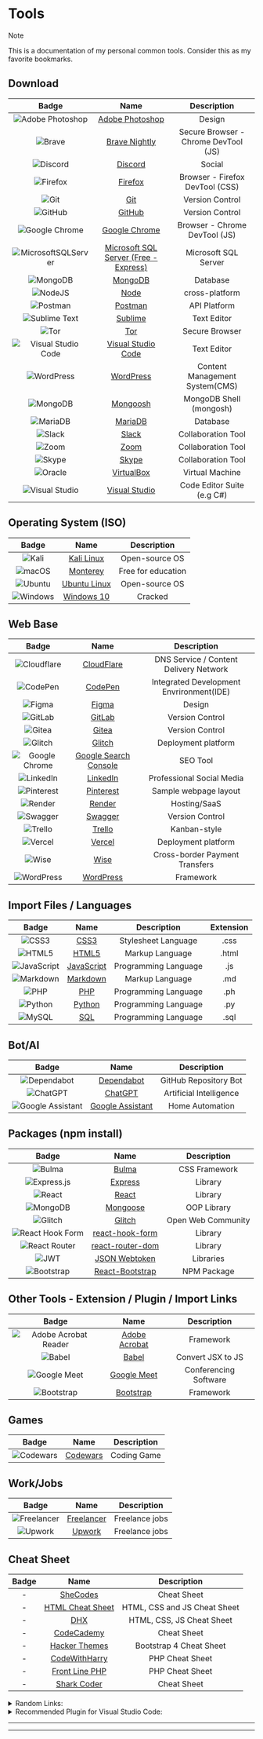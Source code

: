 # Tools

> [!NOTE] 
> This is a documentation of my personal common tools. Consider this as my favorite bookmarks.

## Download

| Badge | Name | Description  |
| :-: | :-: | :-: |
| ![Adobe Photoshop](https://img.shields.io/badge/adobe%20photoshop-%2331A8FF.svg?style=for-the-badge&logo=adobe%20photoshop&logoColor=white) | [Adobe Photoshop](https://www.adobe.com/ph_en/products/photoshop/free-trial-download.html) | Design |
| ![Brave](https://img.shields.io/badge/Brave-FB542B?style=for-the-badge&logo=Brave&logoColor=white) | [Brave Nightly](https://brave.com/download-nightly/) | Secure Browser - Chrome DevTool (JS) |
| ![Discord](https://img.shields.io/badge/Discord-%235865F2.svg?style=for-the-badge&logo=discord&logoColor=white) | [Discord](https://discord.com/download) | Social |
| ![Firefox](https://img.shields.io/badge/Firefox-FF7139?style=for-the-badge&logo=Firefox-Browser&logoColor=white) | [Firefox](https://www.mozilla.org/en-US/firefox/developer/) | Browser - Firefox DevTool (CSS) |
| ![Git](https://img.shields.io/badge/git-%23F05033.svg?style=for-the-badge&logo=git&logoColor=white) | [Git](https://git-scm.com/downloads) | Version Control  |
| ![GitHub](https://img.shields.io/badge/github-%23121011.svg?style=for-the-badge&logo=github&logoColor=white) | [GitHub](https://desktop.github.com/) | Version Control  |
| ![Google Chrome](https://img.shields.io/badge/Google%20Chrome-4285F4?style=for-the-badge&logo=GoogleChrome&logoColor=white) | [Google Chrome](https://www.google.com/intl/en_ph/chrome/) | Browser - Chrome DevTool (JS) |
| ![MicrosoftSQLServer](https://img.shields.io/badge/Microsoft%20SQL%20Server-CC2927?style=for-the-badge&logo=microsoft%20sql%20server&logoColor=white) | [Microsoft SQL Server (Free - Express)](https://www.microsoft.com/en-us/sql-server/sql-server-downloads) | Microsoft SQL Server |
| ![MongoDB](https://img.shields.io/badge/MongoDB-%234ea94b.svg?style=for-the-badge&logo=mongodb&logoColor=white) | [MongoDB](https://www.mongodb.com/try/download/atlascli) | Database |
| ![NodeJS](https://img.shields.io/badge/node.js-6DA55F?style=for-the-badge&logo=node.js&logoColor=white) | [Node](https://nodejs.org/en/download) | cross-platform |
| ![Postman](https://img.shields.io/badge/Postman-FF6C37?style=for-the-badge&logo=postman&logoColor=white)| [Postman](https://www.postman.com/downloads/) | API Platform |
| ![Sublime Text](https://img.shields.io/badge/sublime_text-%23575757.svg?style=for-the-badge&logo=sublime-text&logoColor=important) | [Sublime](https://www.sublimetext.com/3) | Text Editor |
| ![Tor](https://img.shields.io/badge/Tor-7D4698?style=for-the-badge&logo=Tor-Browser&logoColor=white) | [Tor](https://www.torproject.org/download/) | Secure Browser |
| ![Visual Studio Code](https://img.shields.io/badge/Visual%20Studio%20Code-0078d7.svg?style=for-the-badge&logo=visual-studio-code&logoColor=white) | [Visual Studio Code](https://code.visualstudio.com/download) | Text Editor |
| ![WordPress](https://img.shields.io/badge/WordPress-%23117AC9.svg?style=for-the-badge&logo=WordPress&logoColor=white) | [WordPress](https://wordpress.org/download/) | Content Management System(CMS) |
| ![MongoDB](https://img.shields.io/badge/MongoDB-%234ea94b.svg?style=for-the-badge&logo=mongodb&logoColor=white) | [Mongoosh](https://www.mongodb.com/docs/mongodb-shell/#mongodb-binary-bin.mongosh) | MongoDB Shell (mongosh) |
| ![MariaDB](https://img.shields.io/badge/MariaDB-003545?style=for-the-badge&logo=mariadb&logoColor=white) | [MariaDB](https://mariadb.com/downloads/) | Database |
| ![Slack](https://img.shields.io/badge/Slack-4A154B?style=for-the-badge&logo=slack&logoColor=white) | [Slack](https://slack.com/downloads/windows) | Collaboration Tool |
| ![Zoom](https://img.shields.io/badge/Zoom-2D8CFF?style=for-the-badge&logo=zoom&logoColor=white) | [Zoom](https://zoom.us/download) | Collaboration Tool |
| ![Skype](https://img.shields.io/badge/Skype-%2300AFF0.svg?style=for-the-badge&logo=Skype&logoColor=white) | [Skype](https://www.skype.com/en/get-skype/) | Collaboration Tool |
| ![Oracle](https://img.shields.io/badge/Oracle-F80000?style=for-the-badge&logo=oracle&logoColor=white) | [VirtualBox](https://www.virtualbox.org/wiki/Downloads) | Virtual Machine |
| ![Visual Studio](https://img.shields.io/badge/Visual%20Studio-5C2D91.svg?style=for-the-badge&logo=visual-studio&logoColor=white) | [Visual Studio](https://visualstudio.microsoft.com/vs/older-downloads/) | Code Editor Suite (e.g C#) |







## Operating System (ISO)

| Badge | Name | Description  |
| :-: | :-: | :-: |
| ![Kali](https://img.shields.io/badge/Kali-268BEE?style=for-the-badge&logo=kalilinux&logoColor=white) | [Kali Linux](https://www.kali.org/get-kali/#kali-platforms) | Open-source OS |
| ![macOS](https://img.shields.io/badge/mac%20os-000000?style=for-the-badge&logo=macos&logoColor=F0F0F0) | [Monterey](https://techsprobe.com/download-macos-monterey-iso/) | Free for education |
| ![Ubuntu](https://img.shields.io/badge/Ubuntu-E95420?style=for-the-badge&logo=ubuntu&logoColor=white) | [Ubuntu Linux](https://ubuntu.com/download) | Open-source OS |
| ![Windows](https://img.shields.io/badge/Windows-0078D6?style=for-the-badge&logo=windows&logoColor=white) | [Windows 10](https://windows-10.en.uptodown.com/windows/download) | Cracked |



## Web Base

| Badge | Name | Description |
| :-: | :-: | :-: |
| ![Cloudflare](https://img.shields.io/badge/Cloudflare-F38020?style=for-the-badge&logo=Cloudflare&logoColor=white) | [CloudFlare](https://dash.cloudflare.com/login) | DNS Service / Content Delivery Network |
| ![CodePen](https://img.shields.io/badge/CodePen-white?style=for-the-badge&logo=codepen&logoColor=black) | [CodePen](https://codepen.io/) | Integrated Development Envrironment(IDE) |
| ![Figma](https://img.shields.io/badge/figma-%23F24E1E.svg?style=for-the-badge&logo=figma&logoColor=white) | [Figma](https://www.figma.com/downloads/) | Design |
| ![GitLab](https://img.shields.io/badge/gitlab-%23181717.svg?style=for-the-badge&logo=gitlab&logoColor=white) | [GitLab](https://gitlab.com/prince.robielos) | Version Control |
| ![Gitea](https://img.shields.io/badge/Gitea-34495E?style=for-the-badge&logo=gitea&logoColor=5D9425) | [Gitea](https://about.gitea.com/) | Version Control |
| ![Glitch](https://img.shields.io/badge/glitch-%233333FF.svg?style=for-the-badge&logo=glitch&logoColor=white) | [Glitch](https://glitch.com/signin) | Deployment platform |
| ![Google Chrome](https://img.shields.io/badge/Google%20Chrome-4285F4?style=for-the-badge&logo=GoogleChrome&logoColor=white) | [Google Search Console](https://search.google.com/search-console/about) | SEO Tool |
| ![LinkedIn](https://img.shields.io/badge/linkedin-%230077B5.svg?style=for-the-badge&logo=linkedin&logoColor=white) | [LinkedIn](https://www.linkedin.com/login) | Professional Social Media |
| ![Pinterest](https://img.shields.io/badge/Pinterest-%23E60023.svg?style=for-the-badge&logo=Pinterest&logoColor=white) | [Pinterest](https://www.pinterest.ph/search/pins/?q=web%20page%20layout%20design%20inspiration&rs=guide&source_module_id=OBweb_page_layout_design_inspiration2dca8af7-ef28-45e5-a17d-6349e21df6bf&journey_depth=1&add_refine=Design%20inspiration%7Cguide%7Cword%7C3) | Sample webpage layout |
| ![Render](https://img.shields.io/badge/Render-%46E3B7.svg?style=for-the-badge&logo=render&logoColor=white) | [Render](https://dashboard.render.com/) | Hosting/SaaS |
| ![Swagger](https://img.shields.io/badge/-Swagger-%23Clojure?style=for-the-badge&logo=swagger&logoColor=white) | [Swagger](https://app.swaggerhub.com/search) | Version Control  |
| ![Trello](https://img.shields.io/badge/Trello-%23026AA7.svg?style=for-the-badge&logo=Trello&logoColor=white) | [Trello](https://trello.com/) | Kanban-style |
| ![Vercel](https://img.shields.io/badge/vercel-%23000000.svg?style=for-the-badge&logo=vercel&logoColor=white) | [Vercel](https://vercel.com/login) | Deployment platform |
| ![Wise](https://img.shields.io/badge/Wise-394e79?style=for-the-badge&logo=wise&logoColor=00B9FF) | [Wise](https://wise.com/login?redirectUrl=%2Fbalances%2F68738209) | Cross-border Payment Transfers |
| ![WordPress](https://img.shields.io/badge/WordPress-%23117AC9.svg?style=for-the-badge&logo=WordPress&logoColor=white) | [WordPress](https://wordpress.com/log-in?site=x4atoolfinder.wordpress.com&redirect_to=%2Fplugins%2Fbrowse%2Fseo%2Fx4atoolfinder.wordpress.com) | Framework |





## Import Files / Languages

| Badge | Name | Description | Extension |
| :-: | :-: | :-: | :-: |
| ![CSS3](https://img.shields.io/badge/css3-%231572B6.svg?style=for-the-badge&logo=css3&logoColor=white) | [CSS3](https://www.w3.org/Style/CSS/Overview.en.html) | Stylesheet Language | .css |
| ![HTML5](https://img.shields.io/badge/html5-%23E34F26.svg?style=for-the-badge&logo=html5&logoColor=white) | [HTML5](https://www.w3.org/TR/2018/SPSD-html5-20180327/single-page.html) | Markup Language  | .html |
| ![JavaScript](https://img.shields.io/badge/javascript-%23323330.svg?style=for-the-badge&logo=javascript&logoColor=%23F7DF1E) | [JavaScript](https://www.javascripttutorial.net/) | Programming Language | .js |
| ![Markdown](https://img.shields.io/badge/markdown-%23000000.svg?style=for-the-badge&logo=markdown&logoColor=white) | [Markdown](https://www.markdownguide.org/) | Markup Language | .md |
| ![PHP](https://img.shields.io/badge/php-%23777BB4.svg?style=for-the-badge&logo=php&logoColor=white) | [PHP](https://www.php.net/) | Programming Language | .ph |
| ![Python](https://img.shields.io/badge/python-3670A0?style=for-the-badge&logo=python&logoColor=ffdd54) | [Python](https://www.python.org/) | Programming Language | .py |
| ![MySQL](https://img.shields.io/badge/mysql-%2300f.svg?style=for-the-badge&logo=mysql&logoColor=white) | [SQL](https://www.mysql.com/) | Programming Language | .sql |


## Bot/AI

| Badge | Name | Description |
| :-: | :-: | :-: |
| ![Dependabot](https://img.shields.io/badge/dependabot-025E8C?style=for-the-badge&logo=dependabot&logoColor=white) | [Dependabot](https://github.com/dependabot) | GitHub Repository Bot |
| ![ChatGPT](https://img.shields.io/badge/chatGPT-74aa9c?style=for-the-badge&logo=openai&logoColor=white) | [ChatGPT](https://chat.openai.com/) | Artificial Intelligence |
| ![Google Assistant](https://img.shields.io/badge/google%20assistant-4285F4?style=for-the-badge&logo=google%20assistant&logoColor=white) | [Google Assistant](https://assistant.google.com/) | Home Automation |



## Packages (npm install)

| Badge | Name | Description |
| :-: | :-: | :-: |
| ![Bulma](https://img.shields.io/badge/bulma-00D0B1?style=for-the-badge&logo=bulma&logoColor=white) | [Bulma](https://bulma.io/) | CSS Framework |
| ![Express.js](https://img.shields.io/badge/express.js-%23404d59.svg?style=for-the-badge&logo=express&logoColor=%2361DAFB) | [Express](https://www.npmjs.com/package/express) | Library |
| ![React](https://img.shields.io/badge/react-%2320232a.svg?style=for-the-badge&logo=react&logoColor=%2361DAFB) | [React](https://react.dev/) | Library |
| ![MongoDB](https://img.shields.io/badge/MongoDB-%234ea94b.svg?style=for-the-badge&logo=mongodb&logoColor=white) | [Mongoose](https://www.npmjs.com/package/mongoose?activeTab=readme#documentation) | OOP Library |
| ![Glitch](https://img.shields.io/badge/glitch-%233333FF.svg?style=for-the-badge&logo=glitch&logoColor=white) | [Glitch](https://glitch.com/) | Open Web Community |
| ![React Hook Form](https://img.shields.io/badge/React%20Hook%20Form-%23EC5990.svg?style=for-the-badge&logo=reacthookform&logoColor=white) | [react-hook-form](https://www.npmjs.com/package/react-hook-form) | Library |
| ![React Router](https://img.shields.io/badge/React_Router-CA4245?style=for-the-badge&logo=react-router&logoColor=white) | [react-router-dom](https://www.npmjs.com/package/react-router) | Library |
| ![JWT](https://img.shields.io/badge/JWT-black?style=for-the-badge&logo=JSON%20web%20tokens) | [JSON Webtoken](https://jwt.io/) | Libraries |
| ![Bootstrap](https://img.shields.io/badge/bootstrap-%238511FA.svg?style=for-the-badge&logo=bootstrap&logoColor=white) | [React-Bootstrap](https://www.npmjs.com/package/bootstrap) | NPM Package |



## Other Tools - Extension / Plugin / Import Links

| Badge | Name | Description |
| :-: | :-: | :-: |
| ![Adobe Acrobat Reader](https://img.shields.io/badge/Adobe%20Acrobat%20Reader-EC1C24.svg?style=for-the-badge&logo=Adobe%20Acrobat%20Reader&logoColor=white) | [Adobe Acrobat](https://get.adobe.com/reader/) | Framework |
| ![Babel](https://img.shields.io/badge/Babel-F9DC3e?style=for-the-badge&logo=babel&logoColor=black) | [Babel](https://babeljs.io/) | Convert JSX to JS |
| ![Google Meet](https://img.shields.io/badge/Google%20Meet-00897B?style=for-the-badge&logo=google-meet&logoColor=white) | [Google Meet](https://meet.google.com/) | Conferencing Software |
| ![Bootstrap](https://img.shields.io/badge/bootstrap-%238511FA.svg?style=for-the-badge&logo=bootstrap&logoColor=white) | [Bootstrap](https://getbootstrap.com/docs/5.0/getting-started/introduction/) | Framework |



## Games
| Badge | Name | Description |
| :-: | :-: | :-: |
| ![Codewars](https://img.shields.io/badge/Codewars-B1361E?style=for-the-badge&logo=codewars&logoColor=grey) | [Codewars](https://www.codewars.com/) | Coding Game |


## Work/Jobs
| Badge | Name | Description |
| :-: | :-: | :-: |
| ![Freelancer](https://img.shields.io/badge/Freelancer-29B2FE?style=for-the-badge&logo=Freelancer&logoColor=white) | [Freelancer](https://www.freelancer.com/) | Freelance jobs |
| ![Upwork](https://img.shields.io/badge/UpWork-6FDA44?style=for-the-badge&logo=Upwork&logoColor=white) | [Upwork](https://www.upwork.com/) | Freelance jobs |


## Cheat Sheet
| Badge | Name | Description |
| :-: | :-: | :-: |
| - | [SheCodes](https://cheatsheets.shecodes.io/) | Cheat Sheet |
| - | [HTML Cheat Sheet](https://htmlcheatsheet.com/) | HTML, CSS and JS Cheat Sheet |
| - | [DHX](https://dhtmlx.com/) | HTML, CSS, JS Cheat Sheet |
| - | [CodeCademy](https://www.codecademy.com/resources/cheatsheets/all) | Cheat Sheet |
| - | [Hacker Themes](https://hackerthemes.com/bootstrap-cheatsheet/) | Bootstrap 4 Cheat Sheet |
| - | [CodeWithHarry](https://www.codewithharry.com/blogpost/php-cheatsheet/) | PHP Cheat Sheet |
| - | [Front Line PHP](https://front-line-php.com/cheat-sheet) | PHP Cheat Sheet |
| - | [Shark Coder](https://sharkcoder.com/) | Cheat Sheet |



<details>
<summary>
	Random Links:
</summary>
	
| Name | Description |
| :-: | :-: |
| [XAMPP](https://www.apachefriends.org/) | Cross-Platform |
| [Composer](https://getcomposer.org/) | Dependancy Manager |
| [Cain and Abel](#) | Password Cracker |
| [GoHighLevel](https://help.gohighlevel.com/support/solutions) | CRM |
| [Midjourney](https://replit.com/) | Generates Images |
| [Replit](https://replit.com/) | Generates Code |
| [Synthesia](https://www.synthesia.io/) | Generates Video |
| [Soundraw](https://soundraw.io/) | Generates Music |
| [Starrytars](https://starryai.com/starrytars) | Generates Avatar |
| [SlidesAI](https://www.slidesai.io/) | Generates PPTs |
| [Remini](https://remini.ai/) | Edit Pictures |
| [Pictory](https://pictory.ai/) | Edit Videos |
| [Wordtune](https://www.wordtune.com/) | Summary Notes |
| [dotenv](https://www.dotenv.org/) | Environment Variable |
| [sweetalert2](https://www.npmjs.com/package/sweetalert2) | Alternative to JS popup boxes |
| [Particles](https://vincentgarreau.com/particles.js/) | Lightweight Library |
| [Elementor](https://wordpress.org/plugins/elementor/) | WordPress Website Builder |
| [Astra](https://wpastra.com/theme-for-elementor/) | WordPress Theme |
| [Color Picker Tool - Geco](https://chrome.google.com/webstore/detail/color-picker-tool-geco/eokjikchkppnkdipbiggnmlkahcdkikp) | Color Picker |
| [AOS Animation](https://michalsnik.github.io/aos/) | Animation |
| [Restman](https://chrome.google.com/webstore/detail/restman/ihgpcfpkpmdcghlnaofdmjkoemnlijdi/related) | REST API - Testing Tool |
| [React Developer Tool](https://chrome.google.com/webstore/detail/react-developer-tools/fmkadmapgofadopljbjfkapdkoienihi) | Hosting/SaaS |
| [Google Docs Offline](https://chrome.google.com/webstore/detail/google-docs-offline/ghbmnnjooekpmoecnnnilnnbdlolhkhi) | Office Essential |
| [Google Font](https://fonts.google.com/) | Font Style |
| [Google Analytic](https://analytics.google.com/) | Analytic |
| [FlexboxFroggy](https://flexboxfroggy.com/) | Coding Game |
| [CodeCombat](https://codecombat.com/) | Coding Game |
| [CodinGame](https://www.codingame.com/start/) | Coding Game |
| [TinyPNG](https://tinypng.com/) | Image converter to WebP |
| [GTmetrix](https://gtmetrix.com/) | Website testing |
| [PageSpeed Insights](https://pagespeed.web.dev/) | Website testing |
| [Code Beautify](https://codebeautify.org/random-phone-number#) | Random Phone Number |
| [Zapier](https://zapier.com/) | Automate Workflows |
| [Google Keep](https://keep.google.com/u/0/) | note-taking |
| [Ginger Software](https://www.gingersoftware.com/) | AI-powered writing |
| [Magical](https://www.getmagical.com/) | Autofill |
| [WHOIS Lookup](https://www.domain.com/whois/whois) | Domain Lookup |
| [Design Modo](https://designmodo.com/postcards/app/) | Postcards |
| [Validator W3](https://validator.w3.org/) | Markup Validation |
| [ProgrammingHub](https://programminghub.io/certificates) | Search Certificates |
| [TinyURL](https://tinyurl.com/app) | Shorten URL |
| [Flaticon](https://www.flaticon.com/) | Icons and stickers |
| [Jumpshare](https://jumpshare.com/downloading) | Screen capture |
| [Image to text](https://www.imagetotext.info/) | Image to text |
| [Chrome Remote Desktop](https://remotedesktop.google.com/access?pli=1) | Chrome Remote Desktop |
| [SignalHire](https://www.signalhire.com/companies) | Search for company records |
| [Glassdoor](https://www.glassdoor.com/index.htm) | Search for company records |
| [Type Scale](https://typescale.com/) | Visual calculator |
| [Clamp Font Size](https://clamp.font-size.app/) | Font Size Clamp() Generator |
| [Local Hub](https://hub.localwp.com/login) | Development Environment |
| [TempMail](https://temp-mail.org/en/) | Temporary Email |
| [Silhouette Studio](https://www.silhouetteamerica.com/software) | Design |
| [Codeshare](https://codeshare.io/) | Code Sharing Website |
| [Typicode](https://jsonplaceholder.typicode.com/) | {JSON} Placeholder |
| [Freepik](https://www.freepik.com/) | Image Bank Website |
| [XML Sitemaps](https://www.xml-sitemaps.com/) | Sitemaps |
| [Google Trends](https://trends.google.com/trends/) | SEO Tool |
| [Lipsum](https://www.lipsum.com/) | Lorem Ipsum Generator |
| [GetResponse](https://www.getresponse.com/) | CRM Tool |
| [Systeme](https://systeme.io/) | CRM Tool |
| [Favicon](https://www.favicon.cc/) | Favicon Generator |
| [Imagecolorpicker](https://imagecolorpicker.com/) | Image Color Picker |
| [ILoveImg](https://www.iloveimg.com/) | Resize multiple images |
| [CSS Gradient](https://cssgradient.io/) | CSS Gradient |
| [Color Hunt](colorhunt.co) | Color Combination - Theme |
| [Coolors](coolors.co) | Color Combination - Theme |
| [Freepik](freepik.com) | Free Photos |
| [Pexels](pexels.com) | Free Photos |
| [Storyset](storyset.com) | Free Animated Photos |
| [Logo](https://app.logo.com/login) | Generate Logo |
| [GitHub Profile README Generator](https://rahuldkjain.github.io/gh-profile-readme-generator/) | Generate GiHub Readme |
| [Robohash](robohash.org) | Generate Robot Profile |
| [Shape](https://shape.so/browse) | Free icons |
| [Fontawesome](https://fontawesome.com/) | Free icons |
| [React Icons](https://react-icons.github.io/react-icons) | Free icons |
| [Draw](https://www.drawio.com/) | Diagram or Flowchart |
| [Miro](Miro.com) | Diagram or Flowchart |
| [Bcrypt Generator](bcrypt-generator.com) | Encrypt and Decrypt |
| [Google Codelabs](https://codelabs.developers.google.com/) | Free Certificates |
| [NBI Ph](clearance.nbi.gov.ph) | Official Website of NBI Gov Ph |
| [Google Web Designer](https://webdesigner.withgoogle.com/) | Web Designer |
| [MediaWiki](mediawiki.org) | Free Knowledge Base Website |
| [Select Address](https://select-philippines-address-vue.vercel.app/) | Select Philippines Address Package |
| [SSMS](https://learn.microsoft.com/en-us/sql/ssms/download-sql-server-management-studio-ssms?view=sql-server-ver16) | SQL Database GUI |
| [CyberLink - PowerDirector](https://www.cyberlink.com/products/powerdirector-video-editing-software/overview_en_US.html) | Video Editor |
| [PRISM Live Studio](https://prismlive.com/en_us/pcapp/) | Streaming tool |
| [Streamlabs](https://streamlabs.com/) | Streaming tool |
| [OBS Studio](https://obsproject.com/) | Streaming tool |
| [Shotcut](https://shotcut.org/) | Video Editor |
| [Zapier](https://zapier.com/app/onboarding/profile) | API/SaaS/Webhook |
| [Smart Advocate](https://www.smartadvocate.com/) | CRM for Law firms |
| [Nodemailer](https://www.npmjs.com/package/nodemailer) | Email Framework/NPM |
| [Google Web Tools](https://support.google.com/webtools/answer/7568523?hl=en) | Email Markup Tester and PageSpeed Insight |
| [Webhook.site](https://webhook.site/#!/42f17eef-97db-496a-9eac-5acacec56072) | Test Webhook |
| [Book Stack](https://www.bookstackapp.com/) | Knowledge Base |
| [Slack App Directory](https://slack.com/apps/A2H7KHQCW-ipushpull?tab=more_info) | Connect and automate with Slack |
| [Ablebits.com](https://www.ablebits.com/) | Excel Resource |
| [](#) | - |
| [](#) | - |



</details>


<details>
<summary>
	Recommended Plugin for Visual Studio Code:
</summary>

| Plug-in | Created | 
| :-: | :-: |
| [Laravel Artisan ](#) | by Ryan Naddy |
| [Laravel Blade Snippets](#) | by Winnie Lin |
| [Laravel Blade Spacer](#) | by Austen |
| [Laravel Extra Intellisense](#) | by amir |
| [PHP Intelephense](#) | by Ben Mewburn |
| [Laravel goto view](#) | by Codingyu |
| [Laravel Goto Controller](#) | by ctf0 |
| [Laravel snippet](#) | by Winnie Lin|
| [Laravel-goto-components](#) | by naoray |
| [PHP DocBlocker](#) | by Neil Brayfield |
| [PHPDoc Comment](#) | by Rex Shi |
| [PHP Namespace Resolver](#) | by Mehedi Hassan |
| [Beautify](#) | by HookyQR |
| [DotENV](#) | by mikestead |
| [Paste JSON as Code](#) | by quicktype |
| [VSCode Great Icons](#) | by Emmanual Beziat |
| [Database client](#) | by Weijan Chen |
| [](#) | by |


</details>


<hr>

<hr>



